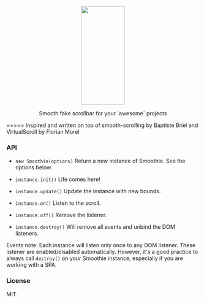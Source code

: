 <p align="center">
  <a href="https://github.com/sndrgb/smoothie">
    <img height="257" width="114" src="https://raw.githubusercontent.com/sndrgb/smoothie/master/smoothie.png">
  </a>
  <p align="center">Smooth fake scrollbar for your `awesome` projects</p>
</p>

=====
Inspired and written on top of smooth-scrolling by Baptiste Briel and VirtualScroll by Florian Morel

### API
- `new Smoothie(options)`
Return a new instance of Smoothie. See the options below.

- `instance.init()`
Life comes here!

- `instance.update()`
Update the instance with new bounds.

- `instance.on()`
Listen to the scroll.

- `instance.off()`
Remove the listener.

- `instance.destroy()`
Will remove all events and unbind the DOM listeners.

Events note:
Each instance will listen only once to any DOM listener. These listener are enabled/disabled automatically. However, it's a good practice to always call `destroy()` on your Smoothie instance, especially if you are working with a SPA.

### License
MIT.
